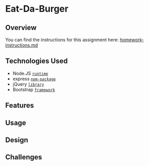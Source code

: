# Eat-Da-Burger

## Overview

You can find the instructions for this assignment here: [homework-instructions.md](https://github.com/ekeoid/UNC-Bootcamp-2019-Class/blob/master/01-Class-Content/14-sequelize/02-Homework/Instructions/homework_instructions.md)

## Technologies Used

- Node.JS [`runtime`](https://nodejs.org/en/docs/)
- express [`npm-package`](https://www.npmjs.com/package/express)
- jQuery [`library`](https://api.jquery.com/)
- Bootstrap [`framework`](https://getbootstrap.com/docs/4.3/getting-started/introduction/)

## Features

## Usage

## Design

## Challenges